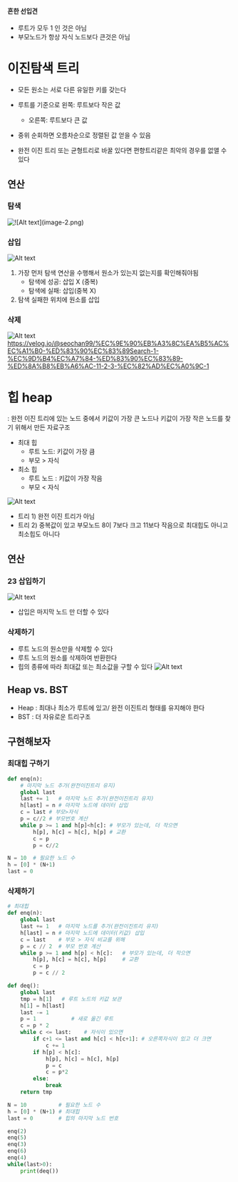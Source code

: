 #### 흔한 선입견
- 루트가 모두 1 인 것은 아님
- 부모노드가 항상 자식 노드보다 큰것은 아님

# 이진탐색 트리 
- 모든 원소는 서로 다른 유일한 키를 갖는다 
- 루트를 기준으로 왼쪽: 루트보다 작은 값
     - 오른쪽: 루트보다 큰 값
- 중위 순회하면 오름차순으로 정렬된 값 얻을 수 있음

-  완전 이진 트리 또는 균형트리로 바꿀 있다면 편향트리같은 최악의 경우를 없앨 수 있다
## 연산
### 탐색 
![!\[Alt text\](image-2.png)](image/search_13.png)

### 삽입
![Alt text](image/inserting5.png)
1. 가장 먼저 탐색 연산을 수행해서 원소가 있는지 없는지를 확인해줘야됨
    - 탐색에 성공: 삽입 X (중복)
    - 탐색에 실패: 삽입(중복 X)
2. 탐색 실패한 위치에 원소를 삽입

### 삭제 
![Alt text](image/tree_delete.jpg)
https://velog.io/@seochan99/%EC%9E%90%EB%A3%8C%EA%B5%AC%EC%A1%B0-%ED%83%90%EC%83%89Search-1-%EC%9D%B4%EC%A7%84-%ED%83%90%EC%83%89-%ED%8A%B8%EB%A6%AC-11-2-3-%EC%82%AD%EC%A0%9C-1


# 힙 heap
: 완전 이진 트리에 있는 노드 중에서 키값이 가장 큰 노드나 키값이 가장 작은 노드를 찾기 위해서 만든 자료구조
- 최대 힙
    - 루트 노드: 키값이 가장 큼
    - 부모 > 자식
- 최소 힙
    - 루트 노드 : 키값이 가장 작음
    - 부모 < 자식

![Alt text](image/example_not_heap.png)
- 트리 1) 완전 이진 트리가 아님
- 트리 2) 중복값이 있고 부모노드 8이 7보다 크고 11보다 작음으로 최대힙도 아니고 최소힙도 아니다 

## 연산
### 23 삽입하기
![Alt text](image/inserting23.png)
- 삽입은 마지막 노드 만 더할 수 있다 

### 삭제하기
- 루트 노드의 원소만을 삭제할 수 있다
- 루트 노드의 원소를 삭제하여 반환한다
- 힙의 종류에 따라 최대값 또는 최소값을 구할 수 있다
![Alt text](image/heap_delete.png)

## Heap vs. BST
- Heap : 최대나 최소가 루트에 있고/ 완전 이진트리 형태를 유지해야 한다 
- BST : 더 자유로운 트리구조

## 구현해보자
### 최대힙 구하기
```python 
def enq(n):
    # 마지막 노드 추가(완전이진트리 유지)
    global last
    last += 1   # 마지막 노드 추가(완전이진트리 유지)
    h[last] = n # 마지막 노드에 데이터 삽입
    c = last # 부모>자식 
    p = c//2 # 부모번호 계산
    while p >= 1 and h[p]<h[c]: # 부모가 있는데, 더 작으면
        h[p], h[c] = h[c], h[p] # 교환
        c = p
        p = c//2    

N = 10  # 필요한 노드 수 
h = [0] * (N+1) 
last = 0
```
### 삭제하기
```python
# 최대힙
def enq(n):
    global last
    last += 1   # 마지막 노드를 추가(완전이진트리 유지)
    h[last] = n # 마지막 노드에 데이터(키값) 삽입
    c = last    # 부모 > 자식 비교를 위해
    p = c // 2  # 부모 번호 계산
    while p >= 1 and h[p] < h[c]:   # 부모가 있는데, 더 작으면
        h[p], h[c] = h[c], h[p]     # 교환
        c = p
        p = c // 2

def deq():
    global last
    tmp = h[1]   # 루트 노드의 키값 보관
    h[1] = h[last]
    last -= 1
    p = 1           # 새로 옮긴 루트
    c = p * 2
    while c <= last:    # 자식이 있으면
        if c+1 <= last and h[c] < h[c+1]: # 오른쪽자식이 있고 더 크면
            c += 1
        if h[p] < h[c]:
            h[p], h[c] = h[c], h[p]
            p = c
            c = p*2
        else:
            break
    return tmp

N = 10          # 필요한 노드 수
h = [0] * (N+1) # 최대힙
last = 0        # 힙의 마지막 노드 번호

enq(2)
enq(5)
enq(3)
enq(6)
enq(4)
while(last>0):
    print(deq())
```

